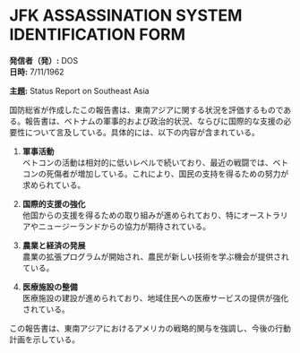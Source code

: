 # JFK ASSASSINATION SYSTEM IDENTIFICATION FORM

**発信者（発）:** DOS  
**日時:** 7/11/1962  

**主題:** Status Report on Southeast Asia

国防総省が作成したこの報告書は、東南アジアに関する状況を評価するものである。報告書は、ベトナムの軍事的および政治的状況、ならびに国際的な支援の必要性について言及している。具体的には、以下の内容が含まれている。

1. **軍事活動**  
   ベトコンの活動は相対的に低いレベルで続いており、最近の戦闘では、ベトコンの死傷者が増加している。これにより、国民の支持を得るための努力が求められている。

2. **国際的支援の強化**  
   他国からの支援を得るための取り組みが進められており、特にオーストラリアやニュージーランドからの協力が期待されている。

3. **農業と経済の発展**  
   農業の拡張プログラムが開始され、農民が新しい技術を学ぶ機会が提供されている。

4. **医療施設の整備**  
   医療施設の建設が進められており、地域住民への医療サービスの提供が強化されている。

この報告書は、東南アジアにおけるアメリカの戦略的関与を強調し、今後の行動計画を示している。